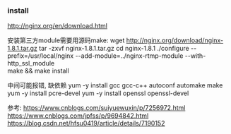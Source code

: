### install 
http://nginx.org/en/download.html

安装第三方module需要用源码make:
wget http://nginx.org/download/nginx-1.8.1.tar.gz 
tar -zxvf nginx-1.8.1.tar.gz 
cd nginx-1.8.1 
./configure --prefix=/usr/local/nginx  --add-module=../nginx-rtmp-module  --with-http_ssl_module   
make && make install

中间可能报错, 缺依赖
yum -y install gcc gcc-c++ autoconf automake make
yum -y install pcre-devel
yum -y install openssl openssl-devel


参考: https://www.cnblogs.com/suiyuewuxin/p/7256972.html
https://www.cnblogs.com/jpfss/p/9694842.html
https://blog.csdn.net/hfsu0419/article/details/7190152
